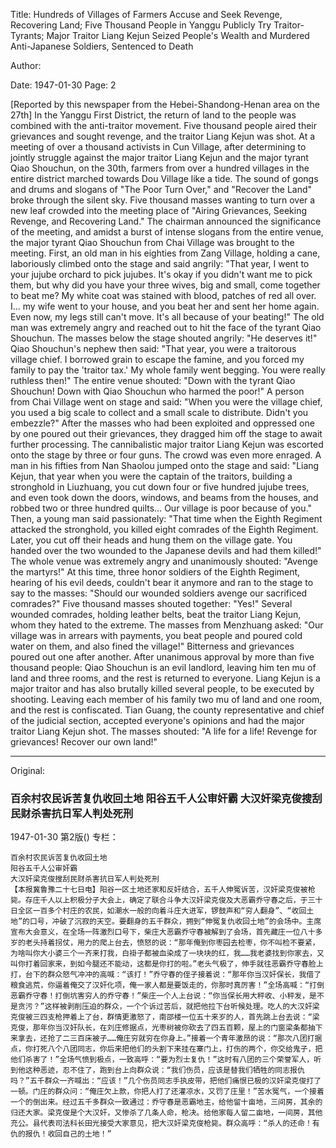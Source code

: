 Title: Hundreds of Villages of Farmers Accuse and Seek Revenge, Recovering Land; Five Thousand People in Yanggu Publicly Try Traitor-Tyrants; Major Traitor Liang Kejun Seized People's Wealth and Murdered Anti-Japanese Soldiers, Sentenced to Death

Author:

Date: 1947-01-30
Page: 2

[Reported by this newspaper from the Hebei-Shandong-Henan area on the 27th] In the Yanggu First District, the return of land to the people was combined with the anti-traitor movement. Five thousand people aired their grievances and sought revenge, and the traitor Liang Kejun was shot. At a meeting of over a thousand activists in Cun Village, after determining to jointly struggle against the major traitor Liang Kejun and the major tyrant Qiao Shouchun, on the 30th, farmers from over a hundred villages in the entire district marched towards Dou Village like a tide. The sound of gongs and drums and slogans of "The Poor Turn Over," and "Recover the Land" broke through the silent sky. Five thousand masses wanting to turn over a new leaf crowded into the meeting place of "Airing Grievances, Seeking Revenge, and Recovering Land." The chairman announced the significance of the meeting, and amidst a burst of intense slogans from the entire venue, the major tyrant Qiao Shouchun from Chai Village was brought to the meeting. First, an old man in his eighties from Zang Village, holding a cane, laboriously climbed onto the stage and said angrily: "That year, I went to your jujube orchard to pick jujubes. It's okay if you didn't want me to pick them, but why did you have your three wives, big and small, come together to beat me? My white coat was stained with blood, patches of red all over. I... my wife went to your house, and you beat her and sent her home again. Even now, my legs still can't move. It's all because of your beating!" The old man was extremely angry and reached out to hit the face of the tyrant Qiao Shouchun. The masses below the stage shouted angrily: "He deserves it!" Qiao Shouchun's nephew then said: "That year, you were a traitorous village chief. I borrowed grain to escape the famine, and you forced my family to pay the 'traitor tax.' My whole family went begging. You were really ruthless then!" The entire venue shouted: "Down with the tyrant Qiao Shouchun! Down with Qiao Shouchun who harmed the poor!" A person from Chai Village went on stage and said: "When you were the village chief, you used a big scale to collect and a small scale to distribute. Didn't you embezzle?" After the masses who had been exploited and oppressed one by one poured out their grievances, they dragged him off the stage to await further processing. The cannibalistic major traitor Liang Kejun was escorted onto the stage by three or four guns. The crowd was even more enraged. A man in his fifties from Nan Shaolou jumped onto the stage and said: "Liang Kejun, that year when you were the captain of the traitors, building a stronghold in Liuzhuang, you cut down four or five hundred jujube trees, and even took down the doors, windows, and beams from the houses, and robbed two or three hundred quilts… Our village is poor because of you." Then, a young man said passionately: "That time when the Eighth Regiment attacked the stronghold, you killed eight comrades of the Eighth Regiment. Later, you cut off their heads and hung them on the village gate. You handed over the two wounded to the Japanese devils and had them killed!" The whole venue was extremely angry and unanimously shouted: "Avenge the martyrs!" At this time, three honor soldiers of the Eighth Regiment, hearing of his evil deeds, couldn't bear it anymore and ran to the stage to say to the masses: "Should our wounded soldiers avenge our sacrificed comrades?" Five thousand masses shouted together: "Yes!" Several wounded comrades, holding leather belts, beat the traitor Liang Kejun, whom they hated to the extreme. The masses from Menzhuang asked: "Our village was in arrears with payments, you beat people and poured cold water on them, and also fined the village!" Bitterness and grievances poured out one after another. After unanimous approval by more than five thousand people: Qiao Shouchun is an evil landlord, leaving him ten mu of land and three rooms, and the rest is returned to everyone. Liang Kejun is a major traitor and has also brutally killed several people, to be executed by shooting. Leaving each member of his family two mu of land and one room, and the rest is confiscated. Tian Guang, the county representative and chief of the judicial section, accepted everyone's opinions and had the major traitor Liang Kejun shot. The masses shouted: "A life for a life! Revenge for grievances! Recover our own land!"



<hr /> 

Original: 


### 百余村农民诉苦复仇收回土地  阳谷五千人公审奸霸  大汉奸梁克俊搜刮民财杀害抗日军人判处死刑

1947-01-30
第2版()
专栏：

    百余村农民诉苦复仇收回土地
    阳谷五千人公审奸霸
    大汉奸梁克俊搜刮民财杀害抗日军人判处死刑
    【本报冀鲁豫二十七日电】阳谷一区土地还家和反奸结合，五千人伸冤诉苦，汉奸梁克俊被枪毙。存庄千人以上积极分子大会上，确定了联合斗争大汉奸梁克俊及大恶霸乔守春之后，于三十日全区一百多个村庄的农民，如潮水一般的向着斗庄大进军，锣鼓声和“穷人翻身”、“收回土地”的口号，冲破了沉寂的天空。要翻身的五千群众，拥到“伸冤复仇收回土地”的会场中。主席宣布大会意义，在全场一阵激烈口号下，柴庄大恶霸乔守春被解到了会场，首先藏庄一位八十多岁的老头持着拐仗，用力的爬上台去，愤怒的说：“那年俺到你枣园去检枣，你不叫检不要紧，为啥叫你大小婆三个一齐来打我，白褂子都被血染成了一块块的红，我……我老婆找到你家去，又叫你打着回家来，到如今腿还不能动，这都是你打的啦。”老头气极了，伸手就往恶霸乔守春脸上打，台下的群众怒气冲冲的高喊：“该打！”乔守春的侄子接着说：“那年你当汉奸保长，我借了粮食逃荒，你逼着俺交了汉奸化项，俺一家人都是要饭走的，你那时真厉害！”全场高喊：“打倒恶霸乔守春！打倒坑害穷人的乔守春！”柴庄一个人上台说：“你当保长用大秤收、小秤发，是不是贪污？”这样被剥削压迫的群众，一个个诉过苦后，就把他拉下台听候处理。吃人的大汉奸梁克俊被三四支枪押着上了台，群情更激怒了，南邵楼一位五十来岁的人，首先跳上台去说：“梁克俊，那年你当汉奸队长，在刘庄修据点，光枣树被你砍去了四五百颗，屋上的门窗梁条都抽下来拿去，还抢了二三百床被子……俺庄穷就穷在你身上。”接着一个青年激昂的说：“那次八团打据点，你打死八个八团同志，你后来把他们的头割下来挂在寨门上，打伤的两个，你交给鬼子，把他们杀害了！”全场气愤到极点，一致高呼：“要为烈士复仇！”这时有八团的三个荣誉军人，听到他这种恶迹，忍不住了，跑到台上向群众说：“我们伤员，应该是替我们牺牲的同志报仇吗？”五千群众一齐喊出：“应该！”几个伤员同志手执皮带，把他们痛恨已极的汉奸梁克俊打了一顿。门庄的群众问：“俺庄欠上款，你把人打了还灌凉水，又罚了庄里！”苦水冤气，一个接着一个的倒出来。经过五千多群众一致通过：乔守春是恶霸地主，给他留十亩地，三间房，其余的归还大家。梁克俊是个大汉奸，又惨杀了几条人命，枪决。给他家每人留二亩地，一间房，其他充公。县代表司法科长田光接受大家意见，把大汉奸梁克俊枪毙。群众高呼：“杀人的还命！有仇的报仇！收回自己的土地！”
